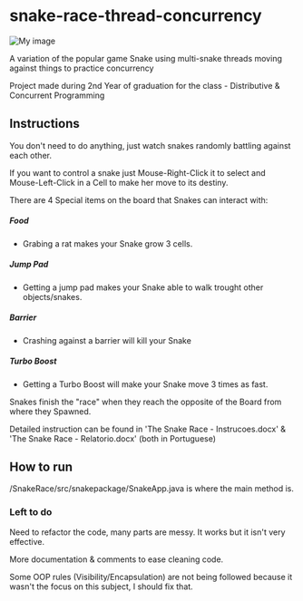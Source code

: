 # snake-race-thread-concurrency

![My image](https://github.com/jdandrade/snake-race-thread-concurrency/blob/master/snakeraceoutput.png)


A variation of the popular game Snake using multi-snake threads moving against things to practice concurrency

Project made during 2nd Year of graduation for the class - Distributive & Concurrent Programming

## Instructions

You don't need to do anything, just watch snakes randomly battling against each other.

If you want to control a snake just Mouse-Right-Click it to select and Mouse-Left-Click in a Cell to make her move to its destiny.

There are 4 Special items on the board that Snakes can interact with:

##### Food

- Grabing a rat makes your Snake grow 3 cells.

##### Jump Pad

- Getting a jump pad makes your Snake able to walk trought other objects/snakes.

##### Barrier

- Crashing against a barrier will kill your Snake

##### Turbo Boost

- Getting a Turbo Boost will make your Snake move 3 times as fast.

Snakes finish the "race" when they reach the opposite of the Board from where they Spawned.

Detailed instruction can be found in 'The Snake Race - Instrucoes.docx' & 'The Snake Race - Relatorio.docx' (both in Portuguese)
## How to run

/SnakeRace/src/snakepackage/SnakeApp.java is where the main method is. 



### Left to do

Need to refactor the code, many parts are messy. It works but it isn't very effective.

More documentation & comments to ease cleaning code.

Some OOP rules (Visibility/Encapsulation) are not being followed because it wasn't the focus on this subject, I should fix that.

